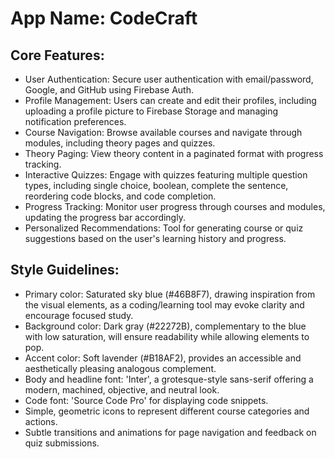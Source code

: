 # **App Name**: CodeCraft

## Core Features:

- User Authentication: Secure user authentication with email/password, Google, and GitHub using Firebase Auth.
- Profile Management: Users can create and edit their profiles, including uploading a profile picture to Firebase Storage and managing notification preferences.
- Course Navigation: Browse available courses and navigate through modules, including theory pages and quizzes.
- Theory Paging: View theory content in a paginated format with progress tracking.
- Interactive Quizzes: Engage with quizzes featuring multiple question types, including single choice, boolean, complete the sentence, reordering code blocks, and code completion.
- Progress Tracking: Monitor user progress through courses and modules, updating the progress bar accordingly.
- Personalized Recommendations: Tool for generating course or quiz suggestions based on the user's learning history and progress.

## Style Guidelines:

- Primary color: Saturated sky blue (#46B8F7), drawing inspiration from the visual elements, as a coding/learning tool may evoke clarity and encourage focused study.
- Background color: Dark gray (#22272B), complementary to the blue with low saturation, will ensure readability while allowing elements to pop.
- Accent color: Soft lavender (#B18AF2), provides an accessible and aesthetically pleasing analogous complement.
- Body and headline font: 'Inter', a grotesque-style sans-serif offering a modern, machined, objective, and neutral look.
- Code font: 'Source Code Pro' for displaying code snippets.
- Simple, geometric icons to represent different course categories and actions.
- Subtle transitions and animations for page navigation and feedback on quiz submissions.
